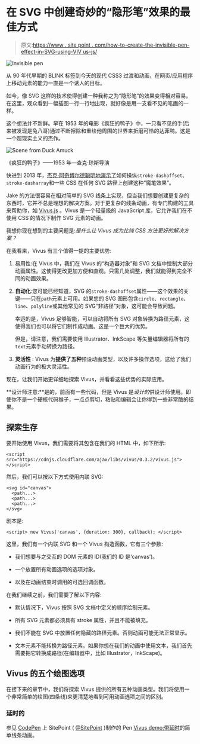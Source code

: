# 在 SVG 中创建奇妙的“隐形笔”效果的最佳方式

> 原文:[https://www . site point . com/how-to-create-the-invisible-pen-effect-in-SVG-using-VIV us-js/](https://www.sitepoint.com/how-to-create-the-invisible-pen-effect-in-svg-using-vivus-js/)

![Invisible pen ](../Images/50dbfc3190de8e0c95997845905011bd.png)

从 90 年代早期的 BLINK 标签到今天的现代 CSS3 过渡和动画，在网页/应用程序上移动元素的能力一直是一个诱人的目标。

如今，像 SVG 这样的技术使得创建一种我称之为“隐形笔”的效果变得相对容易。在这里，观众看到一幅插图一行一行地出现，就好像是用一支看不见的笔画的一样。

这个想法并不新鲜。早在 1953 年的电影《疯狂的鸭子》中，一只看不见的手(后来被发现是兔八哥)通过不断擦除和重绘他周围的世界来折磨可怜的达菲鸭。这是一个超现实主义的杰作。

![Scene from Duck Amuck](../Images/cbc5c0fd11e31978089c591e8b94dea3.png)

《疯狂的鸭子》——1953 年—查克·琼斯导演

快进到 2013 年，[杰克·阿奇博尔德聪明地演示了](https://jakearchibald.com/2013/animated-line-drawing-svg/)如何操纵`stroke-dashoffset`、`stroke-dasharray`和一些 CSS 在任何 SVG 路径上创建这种“魔笔效果”。

Jake 的方法很容易在相对简单的 SVG 线条上实现，但当我们想要创建更复杂的东西时，它并不总是理想的解决方案。对于更复杂的线条动画，有专门构建的工具来帮助你，如 [Vivus.js](http://maxwellito.github.io/vivus/) 。Vivus 是一个轻量级的 JavaScript 库，它允许我们在不使用 CSS 的情况下制作 SVG 元素的动画。

我想你现在想到的主要问题是:*是什么让 Vivus 成为比纯 CSS 方法更好的解决方案？*

在我看来，Vivus 有三个值得一提的主要优势:

1.  易用性:在 Vivus 中，我们在 Vivus 的“构造器对象”和 SVG 文档中控制大部分动画属性。这使得更改更加方便和直观。只需几处调整，我们就能得到完全不同的动画效果。

2.  **自动化**:您可能已经知道，SVG 的`stroke-dashoffset`属性——这个效果的关键——只在`path`元素上可用。如果您的 SVG 图形包含`circle`、`rectangle`、`line`、`polyline`或其他常见的 SVG“非路径”对象，这可能会导致问题。

    幸运的是，Vivus 足够智能，可以自动将所有 SVG 对象转换为路径元素，这使得我们也可以将它们制作成动画。这是一个巨大的优势。

    但是，请注意，我们需要使用 Illustrator、InkScape 等矢量编辑器将所有的`text`元素手动转换为路径。

3.  **灵活性** : Vivus 为**提供了五种**预设动画类型，以及许多操作选项，这给了我们动画行为的极大灵活性。

现在，让我们开始更详细地探索 Vivus，并看看这些优势的实际应用。

**设计师注意:**是的，前面有一些代码，但是 Vivus 是*设计的*供设计师使用。即使你不是一个硬核代码猴子，一点点剪切，粘贴和编辑会让你得到一些非常酷的结果。

## 探索生存

要开始使用 Vivus，我们需要将其包含在我们的 HTML 中，如下所示:

```
<script src="https://cdnjs.cloudflare.com/ajax/libs/vivus/0.3.2/vivus.js"></script>
```

然后，我们可以按以下方式使用内联 SVG:

```
<svg id="canvas">
  <path...>
  <path...>
  <path...>
</svg>
```

剧本是:

```
<script> new Vivus('canvas', {duration: 300}, callback); </script>
```

这里，我们有一个内联 SVG 和一个 Vivus 构造函数，它有三个参数:

*   我们想要与之交互的 DOM 元素的 ID(我们的 ID 是‘canvas’)。

*   一个放置所有动画选项的选项对象。

*   以及在动画结束时调用的可选回调函数。

在我们继续之前，我们需要了解以下内容:

*   默认情况下，Vivus 按照 SVG 文档中定义的顺序绘制元素。

*   所有 SVG 元素都必须具有 stroke 属性，并且不能被填充。

*   我们不能在 SVG 中放置任何隐藏的路径元素。否则动画可能无法正常显示。

*   文本元素不能转换为路径元素。如果你想在我们的动画中使用文本，我们首先需要把它转换成路径(在编辑器中，比如 Illustrator，InkScape)。

## Vivus 的五个绘图选项

在接下来的章节中，我们将探索 Vivus 提供的所有五种动画类型。我们将使用一个非常简单的绘图(四条线)来更清楚地看到可用动画选项之间的区别。

### 延时的

参见 [CodePen](http://codepen.io) 上 SitePoint ( [@SitePoint](http://codepen.io/SitePoint) )制作的 Pen [Vivus demo:带延时](http://codepen.io/SitePoint/pen/zoOJjo/)的简单线条动画。